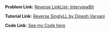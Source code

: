 **Problem Link:** [Reverse LinkList- InterviewBit](https://www.interviewbit.com/problems/reverse-linked-list/)

**Tutorial Link:** [Reverse SinglyLL by Dinesh Varyani](https://youtu.be/jY-EUKXYT20)

**Code Link:** [See my Code here](./solution.java)

